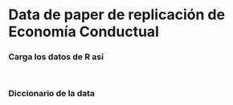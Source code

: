 # Data de paper de replicación de Economía Conductual




### Carga los datos de R así

```{r}


```

### Diccionario de la data


